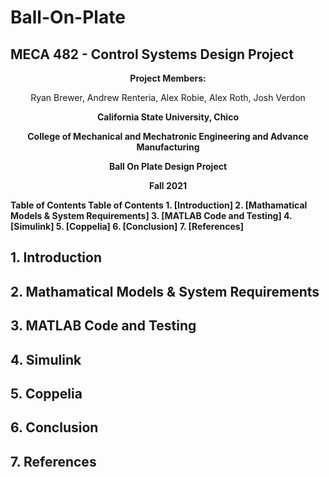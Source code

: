 # Ball-On-Plate
## MECA 482 - Control Systems Design Project

<p align="center"><b>Project Members: 
  </p>
<p align="center"></b> Ryan Brewer, Andrew Renteria, Alex Robie, Alex Roth, Josh Verdon
</p>
<p align="center"><b>California State University, Chico
  </p>
<p align="center"><b>College of Mechanical and Mechatronic Engineering and Advance Manufacturing
   </p>
<p align="center"><b>Ball On Plate Design Project
  </p>
<p align="center"><b> Fall 2021
   </p>
 Table of Contents
  Table of Contents
1. [Introduction]
2. [Mathamatical Models & System Requirements]
3. [MATLAB Code and Testing]
4. [Simulink]
5. [Coppelia]
6. [Conclusion]
7. [References]
  
## 1. Introduction
## 2. Mathamatical Models & System Requirements
## 3. MATLAB Code and Testing
## 4. Simulink
## 5. Coppelia
## 6. Conclusion
## 7. References
